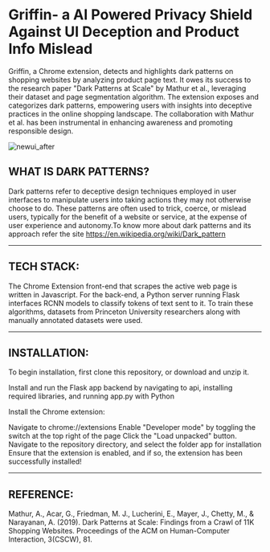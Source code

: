 # Griffin- a AI Powered Privacy Shield Against UI Deception and Product Info Mislead

Griffin, a Chrome extension, detects and highlights dark patterns on shopping websites by analyzing product page text. It owes its success to the research paper "Dark Patterns at Scale" by Mathur et al., leveraging their dataset and page segmentation algorithm. The extension exposes and categorizes dark patterns, empowering users with insights into deceptive practices in the online shopping landscape. The collaboration with Mathur et al. has been instrumental in enhancing awareness and promoting responsible design.




![newui_after](https://github.com/Harris2621/griffin/assets/144410689/753673c8-92cd-4e95-b921-4db5fb822d41)

WHAT IS DARK PATTERNS?
-------------------------------------------------------------------------------------------------------------------------------------------------------------------------------------------

Dark patterns refer to deceptive design techniques employed in user interfaces to manipulate users into taking actions they may not otherwise choose to do. These patterns are often used to trick, coerce, or mislead users, typically for the benefit of a website or service, at the expense of user experience and autonomy.To know more about dark patterns and its approach refer the site https://en.wikipedia.org/wiki/Dark_pattern

-------------------------------------------------------------------------------------------------------------------------------------------------------------------------------------------
TECH STACK:
-------------------------------------------------------------------------------------------------------------------------------------------------------------------------------------------

The Chrome Extension front-end that scrapes the active web page is written in Javascript. For the back-end, a Python server running Flask interfaces RCNN models to classify tokens of text sent to it. To train these algorithms, datasets from Princeton University researchers along with manually annotated datasets were used.

-------------------------------------------------------------------------------------------------------------------------------------------------------------------------------------------

INSTALLATION:
-------------------------------------------------------------------------------------------------------------------------------------------------------------------------------------------
To begin installation, first clone this repository, or download and unzip it.

Install and run the Flask app backend by navigating to api, installing required libraries, and running app.py with Python

Install the Chrome extension:

Navigate to chrome://extensions
Enable "Developer mode" by toggling the switch at the top right of the page
Click the "Load unpacked" button.
Navigate to the repository directory, and select the folder app for installation
Ensure that the extension is enabled, and if so, the extension has been successfully installed!

-------------------------------------------------------------------------------------------------------------------------------------------------------------------------------------------
## REFERENCE:

Mathur, A., Acar, G., Friedman, M. J., Lucherini, E., Mayer, J., Chetty, M., & Narayanan, A. (2019). Dark Patterns at Scale: Findings from a Crawl of 11K Shopping Websites. Proceedings of the ACM on Human-Computer Interaction, 3(CSCW), 81.
